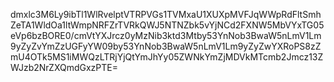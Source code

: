 dmxlc3M6Ly9ibTl1WlRvelptVTRPVGs1TVMxaU1XUXpMVFJqWWpRdFltSmhZeTA1WldOa1ltWmpNRFZrTVRkQWJ5NTNZbk5vYjNCd2FXNW5MbVYxTG05eVp6bzBORE0/cmVtYXJrcz0yMzNib3ktd3Mtby53YnNob3BwaW5nLmV1Lm9yZyZvYmZzUGFyYW09by53YnNob3BwaW5nLmV1Lm9yZyZwYXRoPS8zZmU4OTk5MS1iMWQzLTRjYjQtYmJhYy05ZWNkYmZjMDVkMTcmb2Jmcz13ZWJzb2NrZXQmdGxzPTE=

